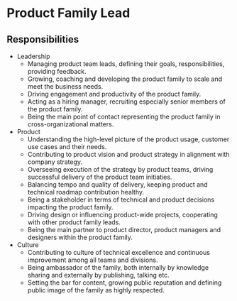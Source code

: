 # Product Family Lead

## Responsibilities

- Leadership
  - Managing product team leads, defining their goals, responsibilities, providing feedback.
  - Growing, coaching and developing the product family to scale and meet the business needs.
  - Driving engagement and productivity of the product family.
  - Acting as a hiring manager, recruiting especially senior members of the product family.
  - Being the main point of contact representing the product family in cross-organizational matters.
- Product
  - Understanding the high-level picture of the product usage, customer use cases and their needs.
  - Contributing to product vision and product strategy in alignment with company strategy.
  - Overseeing execution of the strategy by product teams, driving successful delivery of the product team initiaties.
  - Balancing tempo and quality of delivery, keeping product and technical roadmap contribution healthy.
  - Being a stakeholder in terms of technical and product decisions impacting the product family.
  - Driving design or influencing product-wide projects, cooperating with other product family leads.
  - Being the main partner to product director, product managers and designers within the product family.
- Culture
  - Contributing to culture of technical excellence and continuous improvement among all teams and divisions.
  - Being ambassador of the family, both internally by knowledge sharing and externally by publishing, talking etc.
  - Setting the bar for content, growing public reputation and defining public image of the family as highly respected.
